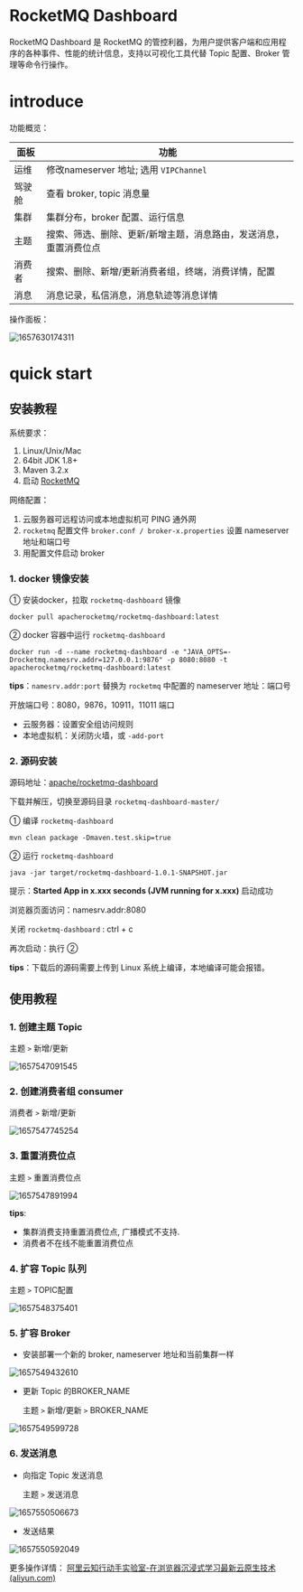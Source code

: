 # RocketMQ Dashboard

RocketMQ Dashboard 是 RocketMQ 的管控利器，为用户提供客户端和应用程序的各种事件、性能的统计信息，支持以可视化工具代替 Topic 配置、Broker 管理等命令行操作。

# introduce

功能概览：

| 面板   | 功能                                                         |
| ------ | ------------------------------------------------------------ |
| 运维   | 修改nameserver 地址;  选用 ```VIPChannel```                  |
| 驾驶舱 | 查看 broker, topic 消息量                                    |
| 集群   | 集群分布，broker 配置、运行信息                              |
| 主题   | 搜索、筛选、删除、更新/新增主题，消息路由，发送消息，重置消费位点 |
| 消费者 | 搜索、删除、新增/更新消费者组，终端，消费详情，配置          |
| 消息   | 消息记录，私信消息，消息轨迹等消息详情                       |

操作面板：

![1657630174311](../picture/17Dashboard/1_dashboard.png)

# quick start

## 安装教程

系统要求：

1. Linux/Unix/Mac
2. 64bit JDK 1.8+
3. Maven 3.2.x
4. 启动 [RocketMQ](https://rocketmq.apache.org/docs/quick-start/) 

网络配置：

1. 云服务器可远程访问或本地虚拟机可 PING 通外网
2. ```rocketmq``` 配置文件 ```broker.conf / broker-x.properties``` 设置 nameserver 地址和端口号
3. 用配置文件启动 broker

### 1. docker 镜像安装

① 安装docker，拉取 ```rocketmq-dashboard``` 镜像

```shell
docker pull apacherocketmq/rocketmq-dashboard:latest
```

② docker 容器中运行 ```rocketmq-dashboard```

```shell
docker run -d --name rocketmq-dashboard -e "JAVA_OPTS=-Drocketmq.namesrv.addr=127.0.0.1:9876" -p 8080:8080 -t apacherocketmq/rocketmq-dashboard:latest
```

**tips**：```namesrv.addr:port``` 替换为 ```rocketmq```  中配置的 nameserver 地址：端口号

开放端口号：8080，9876，10911，11011 端口

- 云服务器：设置安全组访问规则
- 本地虚拟机：关闭防火墙，或 ```-add-port```

### 2. 源码安装

源码地址：[apache/rocketmq-dashboard](https://github.com/apache/rocketmq-dashboard) 

下载并解压，切换至源码目录 ```rocketmq-dashboard-master/```

① 编译 ```rocketmq-dashboard``` 

```shell
mvn clean package -Dmaven.test.skip=true
```

② 运行 ```rocketmq-dashboard```

```shell
java -jar target/rocketmq-dashboard-1.0.1-SNAPSHOT.jar
```

提示：**Started App in x.xxx seconds (JVM running for x.xxx)** 启动成功

浏览器页面访问：namesrv.addr:8080

关闭 ```rocketmq-dashboard``` : ctrl + c

再次启动：执行 ②

**tips**：下载后的源码需要上传到 Linux 系统上编译，本地编译可能会报错。

## 使用教程

### 1. 创建主题 Topic 

主题 ```>``` 新增/更新

![1657547091545](../picture/17Dashboard/2_createTopic.png)

### 2. 创建消费者组 consumer

消费者 ```>``` 新增/更新

![1657547745254](../picture/17Dashboard/3_createConsumer.png)

### 3. 重置消费位点

主题 ```>``` 重置消费位点

![1657547891994](../picture/17Dashboard/4_resetOffset.png)

**tips**:

- 集群消费支持重置消费位点, 广播模式不支持.
- 消费者不在线不能重置消费位点

### 4. 扩容 Topic 队列

主题 ```>``` TOPIC配置

![1657548375401](../picture/17Dashboard/5_enlargeTopic.png)

### 5. 扩容 Broker

- 安装部署一个新的 broker, nameserver 地址和当前集群一样

![1657549432610](../picture/17Dashboard/6_cluster.png)

- 更新 Topic 的BROKER_NAME

  主题 ```>``` 新增/更新 ```>``` BROKER_NAME

![1657549599728](../picture/17Dashboard/7_enlargeBroker.png)

### 6. 发送消息

- 向指定 Topic 发送消息

  主题 ```>``` 发送消息

![1657550506673](../picture/17Dashboard/8_sendMessage.png)

- 发送结果

![1657550592049](../picture/17Dashboard/9_sendResult.png)

更多操作详情： [阿里云知行动手实验室-在浏览器沉浸式学习最新云原生技术 (aliyun.com)](https://start.aliyun.com/?accounttraceid=8fda44777a19460a925d871eb408e704qoln) 

